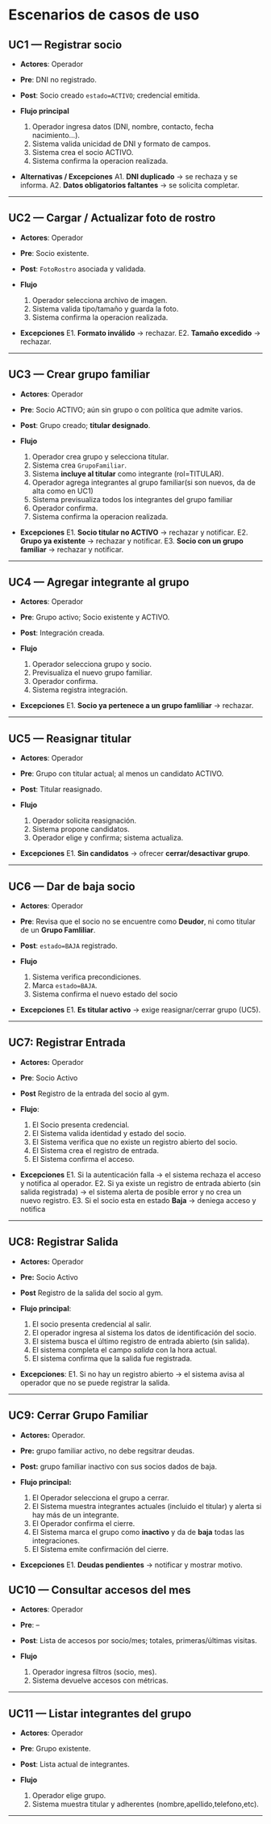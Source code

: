 # Escenarios de casos de uso

## UC1 — Registrar socio

* **Actores**: Operador
* **Pre**: DNI no registrado.
* **Post**: Socio creado `estado=ACTIVO`; credencial emitida.
* **Flujo principal**

  1. Operador ingresa datos (DNI, nombre, contacto, fecha nacimiento…).
  2. Sistema valida unicidad de DNI y formato de campos.
  3. Sistema crea el socio ACTIVO.
  4. Sistema confirma la operacion realizada.
* **Alternativas / Excepciones**
  A1. **DNI duplicado** → se rechaza y se informa.
  A2. **Datos obligatorios faltantes** → se solicita completar.
---

## UC2 — Cargar / Actualizar foto de rostro

* **Actores**: Operador
* **Pre**: Socio existente.
* **Post**: `FotoRostro` asociada y validada.
* **Flujo**

  1. Operador selecciona archivo de imagen.
  2. Sistema valida tipo/tamaño y guarda la foto.
  3. Sistema confirma la operacion realizada.
* **Excepciones**
  E1. **Formato inválido** → rechazar.
  E2. **Tamaño excedido** → rechazar.

---

## UC3 — Crear grupo familiar

* **Actores**: Operador
* **Pre**: Socio ACTIVO; aún sin grupo o con política que admite varios.
* **Post**: Grupo creado; **titular designado**.
* **Flujo**

  1. Operador crea grupo y selecciona titular.
  2. Sistema crea `GrupoFamiliar`.
  3. Sistema **incluye al titular** como integrante (rol=TITULAR).
  4. Operador agrega integrantes al grupo familiar(si son nuevos, da de alta como en UC1)
  5. Sistema previsualiza todos los integrantes del grupo familiar
  6. Operador confirma.
  7. Sistema confirma la operacion realizada.

* **Excepciones**
  E1. **Socio titular no ACTIVO** → rechazar y notificar.
  E2. **Grupo ya existente** → rechazar y notificar.
  E3. **Socio con un grupo familiar** -> rechazar y notificar.
---

## UC4 — Agregar integrante al grupo

* **Actores**: Operador
* **Pre**: Grupo activo; Socio existente y ACTIVO.
* **Post**: Integración creada.
* **Flujo**

  1. Operador selecciona grupo y socio.
  2. Previsualiza el nuevo grupo familiar.
  3. Operador confirma.
  4. Sistema registra integración.
* **Excepciones**
  E1. **Socio ya pertenece a un grupo famliliar** → rechazar.
---

## UC5 — Reasignar titular

* **Actores**: Operador
* **Pre**: Grupo con titular actual; al menos un candidato ACTIVO.
* **Post**: Titular reasignado.
* **Flujo**

  1. Operador solicita reasignación.
  2. Sistema propone candidatos.
  3. Operador elige y confirma; sistema actualiza.
* **Excepciones**
  E1. **Sin candidatos** → ofrecer **cerrar/desactivar grupo**.

---

## UC6 — Dar de baja socio

* **Actores**: Operador
* **Pre**: Revisa que el socio no se encuentre como **Deudor**, ni como titular de un **Grupo Famliliar**.
* **Post**: `estado=BAJA` registrado.
* **Flujo**

  1. Sistema verifica precondiciones.
  2. Marca `estado=BAJA`.
  3. Sistema confirma el nuevo estado del socio
* **Excepciones**
  E1. **Es titular activo** → exige reasignar/cerrar grupo (UC5).

---

## UC7: Registrar Entrada

* **Actores:** Operador
* **Pre**: Socio Activo
* **Post** Registro de la entrada del socio al gym.

* **Flujo**:

    1. El Socio presenta credencial.
    2. El Sistema valida identidad y estado del socio.
    3. El Sistema verifica que no existe un registro abierto del socio.
    4. El Sistema crea el registro de entrada.
    5. El Sistema confirma el acceso.
* **Excepciones**
  E1. Si la autenticación falla → el sistema rechaza el acceso y notifica al operador.
  E2. Si ya existe un registro de entrada abierto (sin salida registrada) → el sistema alerta de posible error y no crea un nuevo registro.
  E3. Si el socio esta en estado **Baja** -> deniega acceso y notifica 
---

## UC8: Registrar Salida

* **Actores:** Operador
* **Pre:** Socio Activo
* **Post** Registro de la salida del socio al gym.

* **Flujo principal**:

    1. El socio presenta credencial al salir.
    2. El operador ingresa al sistema los datos de identificación del socio.
    3. El sistema busca el último registro de entrada abierto (sin salida).
    4. El sistema completa el campo *salida* con la hora actual.
    5. El sistema confirma que la salida fue registrada.

* **Excepciones**:
 E1. Si no hay un registro abierto → el sistema avisa al operador que no se puede registrar la salida.

---
## UC9: Cerrar Grupo Familiar
* **Actores:** Operador.
* **Pre:** grupo familiar activo, no debe regsitrar deudas.
* **Post:** grupo familiar inactivo con sus socios dados de baja.

* **Flujo principal:**
    1. El Operador selecciona el grupo a cerrar.
    2. El Sistema muestra integrantes actuales (incluido el titular) y alerta si hay más de un integrante.
    3. El Operador confirma el cierre.
    4. El Sistema marca el grupo como **inactivo** y da de **baja** todas las integraciones.
    5. El Sistema emite confirmación del cierre.

* **Excepciones**
 E1. **Deudas pendientes** → notificar y mostrar motivo.


## UC10 — Consultar accesos del mes

* **Actores**: Operador
* **Pre**: –
* **Post**: Lista de accesos por socio/mes; totales, primeras/últimas visitas.
* **Flujo**

  1. Operador ingresa filtros (socio, mes).
  2. Sistema devuelve accesos con métricas.

---

## UC11 — Listar integrantes del grupo

* **Actores**: Operador
* **Pre**: Grupo existente.
* **Post**: Lista actual de integrantes.
* **Flujo**

  1. Operador elige grupo.
  2. Sistema muestra titular y adherentes (nombre,apellido,telefono,etc).

---